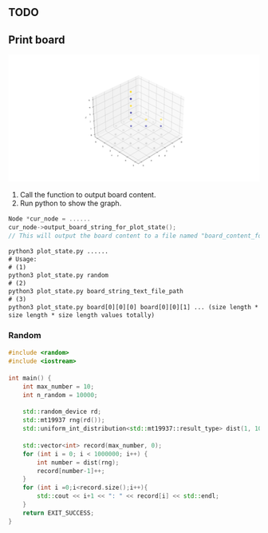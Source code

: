 # 

## TODO

## Print board
![](./img/Figure_1.png)
1. Call the function to output board content.
2. Run python to show the graph.
```c++
Node *cur_node = ......
cur_node->output_board_string_for_plot_state();
// This will output the board content to a file named "board_content_for_plotting". 
```
```shell
python3 plot_state.py ......
# Usage:
# (1)
python3 plot_state.py random  
# (2)
python3 plot_state.py board_string_text_file_path  
# (3)
python3 plot_state.py board[0][0][0] board[0][0][1] ... (size length * size length * size length values totally)  
```



### Random
```c++
#include <random>
#include <iostream>

int main() {
    int max_number = 10;
    int n_random = 10000;

    std::random_device rd;
    std::mt19937 rng(rd());
    std::uniform_int_distribution<std::mt19937::result_type> dist(1, 10);

    std::vector<int> record(max_number, 0);
    for (int i = 0; i < 1000000; i++) {
        int number = dist(rng);
        record[number-1]++;
    }
    for (int i =0;i<record.size();i++){
        std::cout << i+1 << ": " << record[i] << std::endl;
    }
    return EXIT_SUCCESS;
}
```